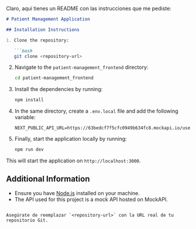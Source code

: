 Claro, aquí tienes un README con las instrucciones que me pediste:

```markdown
# Patient Management Application

## Installation Instructions

1. Clone the repository:

   ```bash
   git clone <repository-url>
   ```

2. Navigate to the `patient-management_frontend` directory:

   ```bash
   cd patient-management_frontend
   ```

3. Install the dependencies by running:

   ```bash
   npm install
   ```

4. In the same directory, create a `.env.local` file and add the following variable:

   ```plaintext
   NEXT_PUBLIC_API_URL=https://63bedcf7f5cfc0949b634fc8.mockapi.io/users
   ```

5. Finally, start the application locally by running:

   ```bash
   npm run dev
   ```

This will start the application on `http://localhost:3000`.

## Additional Information

- Ensure you have [Node.js](https://nodejs.org/) installed on your machine.
- The API used for this project is a mock API hosted on MockAPI.
```

Asegúrate de reemplazar `<repository-url>` con la URL real de tu repositorio Git.